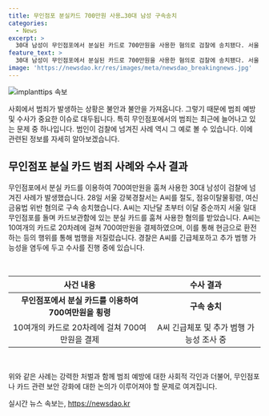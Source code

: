 ```yaml
---
title: 무인점포 분실카드 700만원 사용…30대 남성 구속송치
categories:
  - News
excerpt: >
  30대 남성이 무인점포에서 분실된 카드로 700만원을 사용한 혐의로 검찰에 송치됐다. 서울 강북경찰서는 A씨를 절도, 점유이탈물횡령, 여신금융법 위반 혐의로 구속 송치했다고 28일 밝혔다. A씨는 10여개의 카드로 20차례에 걸쳐 물건을 사들인 뒤 팔아 현금을 챙겼다. 경찰은 추가 범행 가능성을 염두에 두고 수사를 이어가고 있다.
feature_text: >
  30대 남성이 무인점포에서 분실된 카드로 700만원을 사용한 혐의로 검찰에 송치됐다. 서울 강북경찰서는 A씨를 절도, 점유이탈물횡령, 여신금융법 위반 혐의로 구속 송치했다고 28일 밝혔다. A씨는 10여개의 카드로 20차례에 걸쳐 물건을 사들인 뒤 팔아 현금을 챙겼다. 경찰은 추가 범행 가능성을 염두에 두고 수사를 이어가고 있다.
image: 'https://newsdao.kr/res/images/meta/newsdao_breakingnews.jpg'
---
```


<p><img src="https://newsdao.kr/res/images/meta/newsdao_breakingnews.jpg" alt="implanttips 속보" /></p>

<p>사회에서 범죄가 발생하는 상황은 불안과 불안을 가져옵니다. 그렇기 때문에 범죄 예방 및 수사가 중요한 이슈로 대두됩니다. 특히 무인점포에서의 범죄는 최근에 늘어나고 있는 문제 중 하나입니다. 범인이 검찰에 넘겨진 사례 역시 그 예로 볼 수 있습니다. 이에 관련된 정보를 자세히 알아보겠습니다. </p>

<h2 data-ke-size="size26">무인점포 분실 카드 범죄 사례와 수사 결과</h2>

<p>무인점포에서 분실 카드를 이용하여 700여만원을 훔쳐 사용한 30대 남성이 검찰에 넘겨진 사례가 발생했습니다. 28일 서울 강북경찰서는 A씨를 절도, 점유이탈물횡령, 여신금융법 위반 혐의로 구속 송치했습니다. A씨는 지난달 초부터 이달 중순까지 서울 일대 무인점포를 돌며 카드보관함에 있는 분실 카드를 훔쳐 사용한 혐의를 받았습니다. A씨는 10여개의 카드로 20차례에 걸쳐 700여만원을 결제하였으며, 이를 통해 현금으로 환전하는 등의 행위를 통해 범행을 저질렀습니다. 경찰은 A씨를 긴급체포하고 추가 범행 가능성을 염두에 두고 수사를 진행 중에 있습니다.</p>

<p data-ke-size="size16">&nbsp;</p>

<table>
  <thead>
    <tr>
      <th>사건 내용</th>
      <th>수사 결과</th>
    </tr>
  </thead>
  <tbody>
    <tr>
      <td style="text-align: center; height: 17px;"><b>무인점포에서 분실 카드를 이용하여 700여만원을 횡령</b></td>
      <td style="text-align: center; height: 17px;"><b>구속 송치</b></td>
    </tr>
    <tr>
      <td style="text-align: center; height: 17px;">10여개의 카드로 20차례에 걸쳐 700여만원을 결제</td>
      <td style="text-align: center; height: 17px;">A씨 긴급체포 및 추가 범행 가능성 조사 중</td>
    </tr>
  </tbody>
</table>

<p data-ke-size="size16">&nbsp;</p>

<p>위와 같은 사례는 강력한 처벌과 함께 범죄 예방에 대한 사회적 각인과 더불어, 무인점포나 카드 관련 보안 강화에 대한 논의가 이루어져야 할 문제로 여겨집니다.</p>
실시간 뉴스 속보는, <a href="https://newsdao.kr" rel="dofollow">https://newsdao.kr</a>


